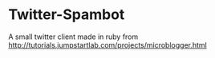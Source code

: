 # Twitter-Spambot
A small twitter client made in ruby from http://tutorials.jumpstartlab.com/projects/microblogger.html 
